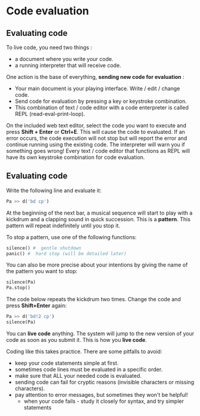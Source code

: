 # Code evaluation

## Evaluating code

To live code, you need two things :

- a document where you write your code.
- a running interpreter that will receive code.

One action is the base of everything, **sending new code for evaluation** :

- Your main document is your playing interface. Write / edit / change code.
- Send code for evaluation by pressing a key or keystroke combination. 
- This combination of text / code editor with a code enterpreter is called REPL (read-eval-print-loop). 

On the included web text editor, select the code you want to execute and press **Shift + Enter** or **Ctrl+E**. This will cause the code to evaluated. If an error occurs, the code execution will not stop but will report the error and continue running using the existing code. The interpreter will warn you if something goes wrong! Every text / code editor that functions as REPL will have its own keystroke combination for code evaluation. 

## Evaluating code

Write the following line and evaluate it:
```python
Pa >> d('bd cp')
```
At the beginning of the next bar, a musical sequence will start to play with a kickdrum and a clapping sound in quick succession. This is a **pattern**. This pattern will repeat indefinitely until you stop it.

To stop a pattern, use one of the following functions:
```python
silence() #  gentle shutdown
panic() #  hard stop (will be detailed later)
```
You can also be more precise about your intentions by giving the name of the pattern you want to stop:
```python
silence(Pa)
Pa.stop()
```
The code below repeats the kickdrum two times. Change the code and press **Shift+Enter** again:

```python
Pa >> d('bd!2 cp')
silence(Pa)
```

You can **live code** anything. The system will jump to the new version of your code
as soon as you submit it. This is how you **live code**. 

Coding like this takes practice. There are some pitfalls to avoid:
- keep your code statements simple at first.
- sometimes code lines must be evaluated in a specific order.
- make sure that ALL your needed code is evaluated.
- sending code can fail for cryptic reasons (invisible characters or missing characters).
- pay attention to error messages, but sometimes they won't be helpful! 
   - when your code fails - study it closely for syntax, and try simpler statements

